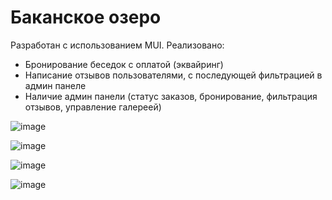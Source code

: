 # Баканское озеро
Разработан с использованием MUI. 
Реализовано:
- Бронирование беседок с оплатой (эквайринг)
- Написание отзывов пользователями, с последующей фильтрацией в админ панеле
- Наличие админ панели (статус заказов, бронирование, фильтрация отзывов, управление галереей)

![image](https://user-images.githubusercontent.com/85961114/236857294-033d7e4a-06b4-447d-a186-03c5ace6137e.png)

![image](https://user-images.githubusercontent.com/85961114/236858620-4f10b29e-4c0e-4499-99c0-ba298dd3a19b.png)

![image](https://user-images.githubusercontent.com/85961114/236858710-b1f07f8a-91be-4229-bcb7-b1cea56b3cf0.png)

![image](https://user-images.githubusercontent.com/85961114/236858749-419b2149-96a3-4f91-b234-60c68678415e.png)
